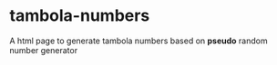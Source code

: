 # tambola-numbers
A html page to generate tambola numbers based on **pseudo** random number generator
